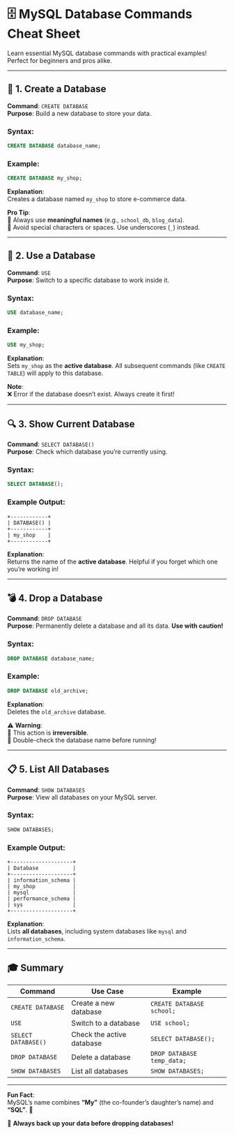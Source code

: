 # 🗄️ MySQL Database Commands Cheat Sheet

Learn essential MySQL database commands with practical examples! Perfect for beginners and pros alike.

---

## 🚀 **1. Create a Database**
**Command**: `CREATE DATABASE`  
**Purpose**: Build a new database to store your data.  

### Syntax:
```sql
CREATE DATABASE database_name;
```

### Example:
```sql
CREATE DATABASE my_shop;
```
**Explanation**:  
Creates a database named `my_shop` to store e-commerce data.  

**Pro Tip**:  
🔸 Always use **meaningful names** (e.g., `school_db`, `blog_data`).  
🔸 Avoid special characters or spaces. Use underscores (`_`) instead.

---

## 📂 **2. Use a Database**
**Command**: `USE`  
**Purpose**: Switch to a specific database to work inside it.  

### Syntax:
```sql
USE database_name;
```

### Example:
```sql
USE my_shop;
```
**Explanation**:  
Sets `my_shop` as the **active database**. All subsequent commands (like `CREATE TABLE`) will apply to this database.  

**Note**:  
❌ Error if the database doesn’t exist. Always create it first!

---

## 🔍 **3. Show Current Database**
**Command**: `SELECT DATABASE()`  
**Purpose**: Check which database you’re currently using.  

### Syntax:
```sql
SELECT DATABASE();
```

### Example Output:
```
+------------+
| DATABASE() |
+------------+
| my_shop    |
+------------+
```
**Explanation**:  
Returns the name of the **active database**. Helpful if you forget which one you’re working in!  

---

## 💣 **4. Drop a Database**
**Command**: `DROP DATABASE`  
**Purpose**: Permanently delete a database and all its data. **Use with caution!**  

### Syntax:
```sql
DROP DATABASE database_name;
```

### Example:
```sql
DROP DATABASE old_archive;
```
**Explanation**:  
Deletes the `old_archive` database.  

⚠️ **Warning**:  
🔸 This action is **irreversible**.  
🔸 Double-check the database name before running!  

---

## 📋 **5. List All Databases**
**Command**: `SHOW DATABASES`  
**Purpose**: View all databases on your MySQL server.  

### Syntax:
```sql
SHOW DATABASES;
```

### Example Output:
```
+--------------------+
| Database           |
+--------------------+
| information_schema |
| my_shop            |
| mysql              |
| performance_schema |
| sys                |
+--------------------+
```
**Explanation**:  
Lists **all databases**, including system databases like `mysql` and `information_schema`.

---

## 🎓 **Summary**
| Command               | Use Case                                | Example                     |
|-----------------------|-----------------------------------------|-----------------------------|
| `CREATE DATABASE`     | Create a new database                   | `CREATE DATABASE school;`   |
| `USE`                 | Switch to a database                    | `USE school;`               |
| `SELECT DATABASE()`   | Check the active database               | `SELECT DATABASE();`        |
| `DROP DATABASE`       | Delete a database                       | `DROP DATABASE temp_data;`  |
| `SHOW DATABASES`      | List all databases                      | `SHOW DATABASES;`           |

---

**Fun Fact**:  
MySQL’s name combines **“My”** (the co-founder’s daughter’s name) and **“SQL”**. 🤯  

🚨 **Always back up your data before dropping databases!**  
